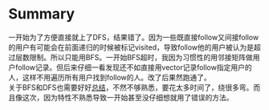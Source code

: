 # Summary
一开始为了方便直接就上了DFS，结果错了。因为一些既直接follow又间接follow的用户有可能会在前面递归的时候被标记visited，导致follow他的用户被认为是超过层数限制。所以只能用BFS。一开始BFS超时，我因为习惯性的用邻接矩阵做用户follow记录。但后来仔细一看发现还不如直接用vector记录follow指定用户的人，这样不用遍历所有用户找到follow的人。改了后果然跑通了。  
关于BFS和DFS也需要好好[总结](https://www.yucongsplayground.top)，不然不够熟悉，要花太多时间了，绕很多弯。而且像这次，因为特性不熟悉导致一开始甚至没仔细想就用了错误的方法。